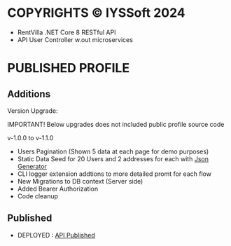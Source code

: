 # COPYRIGHTS © IYSSoft 2024
- RentVilla .NET Core 8 RESTful API
- API User Controller w.out microservices

# PUBLISHED PROFILE
## Additions

Version Upgrade: 

IMPORTANT! Below upgrades does not included public profile source code

v-1.0.0 to v-1.1.0
- Users Pagination (Shown 5 data at each page for demo purposes)
- Static Data Seed for 20 Users and 2 addresses for each with <a href="https://json-generator.com/">Json Generator</a>
- CLI logger extension addtions to more detailed promt for each flow
- New Migrations to DB context (Server side)
- Added Bearer Authorization
- Code cleanup
  
## Published
- DEPLOYED : <a href="https://rentvilla.iyssoft.com/index.html">API Published</a>


